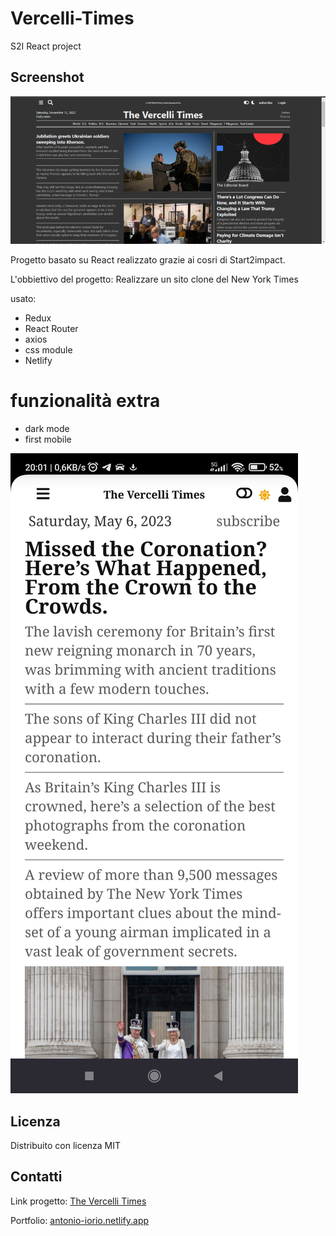 # Vercelli-Times
S2I React project

## Screenshot

![Screenshoot](https://github.com/kalaioryo/vercelli-times/blob/main/src/img/the-vercelli-times.png)

Progetto basato su React realizzato grazie ai cosri di Start2impact.

L'obbiettivo del progetto:
Realizzare un sito clone del New York Times

usato:

- Redux
- React Router
- axios
- css module
- Netlify
# funzionalità extra

- dark mode
- first mobile

![Screenshoot](https://github.com/kalaioryo/vercelli-times/blob/main/src/img/TVT%20mobile%20screenshoot.jpeg)

## Licenza

Distribuito con licenza MIT

## Contatti

Link progetto: [The Vercelli Times](https://thevercellitimes.netlify.app/)

Portfolio: [antonio-iorio.netlify.app](https://antonio-iorio.netlify.app/)